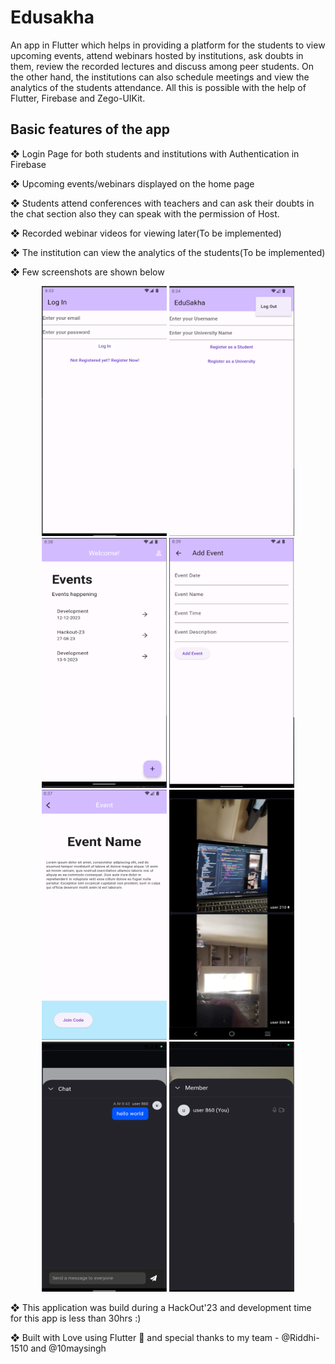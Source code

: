 # Edusakha

An app in Flutter which helps in providing a platform for
the students to view upcoming events, attend webinars hosted by institutions,
ask doubts in them, review the recorded lectures and discuss among peer
students.
On the other hand, the institutions can also schedule meetings and view the
analytics of the students attendance.
All this is possible with the help of Flutter, Firebase and Zego-UIKit.

## Basic features of the app

❖ Login Page for both students and institutions with Authentication in Firebase

❖ Upcoming events/webinars displayed on the home page 

❖ Students attend conferences with teachers and can ask their 
doubts in the chat section also they can speak with the permission of Host.

❖ Recorded webinar videos for viewing later(To be implemented)

❖ The institution can view the analytics of the students(To be implemented)

❖ Few screenshots are shown below

<p align="center">
  <img src="SS/LoginView.png" width="200" height="400" title="LoginPage">
  <img src="SS/AccType.png" width="200" height="400" alt="accessibility text">
  <img src="SS/UniversityDashboard.png" width="200" height="400" alt="accessibility text">
  <img src="SS/CreateEventView.png" width="200" height="400" alt="accessibility text">
  <img src="SS/EventPage.png" width="200" height="400" alt="accessibility text">
  <img src="SS/MultipleVideo.jpeg" width="200" height="400" alt="accessibility text">
  <img src="SS/ChatVIew.png" width="200" height="400" alt="accessibility text">
  <img src="SS/MemberJoined.png" width="200" height="400" alt="accessibility text">
</p>

❖ This application was build during a HackOut'23 and development time for this app is less than 30hrs :)

❖ Built with Love using Flutter 💙 and special thanks to my team - @Riddhi-1510 and @10maysingh
